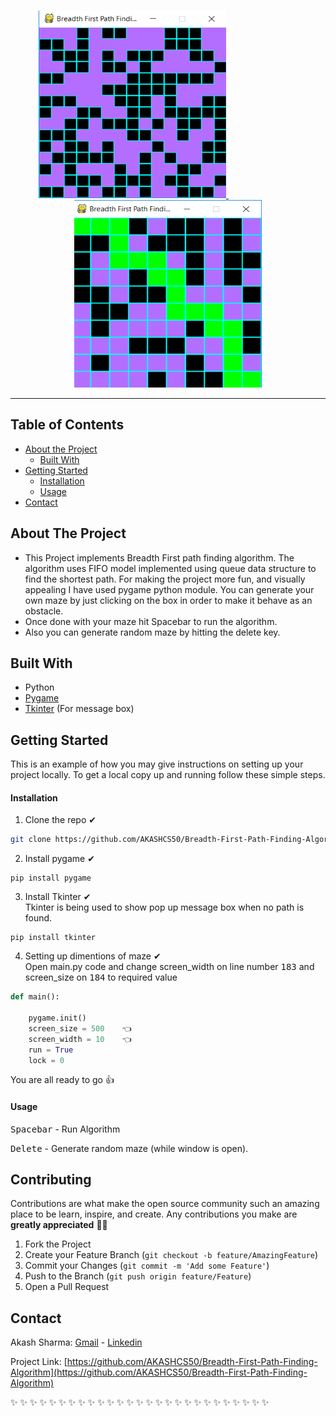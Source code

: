 
<!-- PROJECT LOGO -->
<br />
<p align="center">
  <a href="https://github.com/AKASHCS50/Breadth-First-Path-Finding-Algorithm">
    <img src="img 2 (1).png" alt="Breadth First Algorithm" width="300" height="300">
  </a>&nbsp;&nbsp;&nbsp;&nbsp;&nbsp;&nbsp;&nbsp;&nbsp;&nbsp;&nbsp;&nbsp;&nbsp;&nbsp;&nbsp;&nbsp;&nbsp;&nbsp;&nbsp;&nbsp;&nbsp;&nbsp;&nbsp;&nbsp;&nbsp;&nbsp;&nbsp;&nbsp;&nbsp;
  <a href="https://github.com/AKASHCS50/Breadth-First-Path-Finding-Algorithm">
    <img src="img 2 (2).png" alt="Breadth First Algorithm" width="300" height="300">
  </a>
<hr>

<!-- TABLE OF CONTENTS -->
## Table of Contents

* [About the Project](#about-the-project)
  * [Built With](#built-with)
* [Getting Started](#getting-started)
  * [Installation](#installation)
  * [Usage](#usage)
* [Contact](#contact)



<!-- ABOUT THE PROJECT -->
## About The Project
* This Project implements Breadth First path finding algorithm. The algorithm uses FIFO model implemented using queue data structure to find the shortest path. For making the project more fun, and visually appealing I have used pygame python module. You can generate your own maze by just clicking on the box in order to make it behave as an obstacle.
* Once done with your maze hit Spacebar to run the algorithm.
* Also you can generate random maze by hitting the delete key.

## Built With

* Python
* [Pygame](https://pypi.org/project/pygame/)
* [Tkinter](https://tkdocs.com/tutorial/install.html)  (For message box)



<!-- GETTING STARTED -->
## Getting Started

This is an example of how you may give instructions on setting up your project locally.
To get a local copy up and running follow these simple steps.


#### Installation

1. Clone the repo ✔&nbsp;&nbsp;&nbsp;&nbsp;&nbsp;
```sh
git clone https://github.com/AKASHCS50/Breadth-First-Path-Finding-Algorithm
```
2. Install pygame ✔
```pip
pip install pygame
```
3. Install Tkinter ✔
<br/>Tkinter is being used to show pop up message box when no path is found.
```pip
pip install tkinter
```
4. Setting up dimentions of maze ✔
<br/>Open main.py code and change screen_width on line number <kbd>183</kbd> and screen_size on <kbd>184</kbd> to required value
```python
def main():

    pygame.init()
    screen_size = 500    👈   
    screen_width = 10    👈
    run = True
    lock = 0
```


You are all ready to go 👍


#### Usage
<kbd>Spacebar</kbd> - Run Algorithm

<kbd>Delete</kbd> - Generate random maze (while window is open).


<!-- CONTRIBUTING -->
## Contributing

Contributions are what make the open source community such an amazing place to be learn, inspire, and create. Any contributions you make are **greatly appreciated** 🙌🙌

1. Fork the Project
2. Create your Feature Branch (`git checkout -b feature/AmazingFeature`)
3. Commit your Changes (`git commit -m 'Add some Feature'`)
4. Push to the Branch (`git push origin feature/Feature`)
5. Open a Pull Request

<!-- CONTACT -->
## Contact

Akash Sharma:   [Gmail](akcount121@gmail.com) -   [Linkedin](www.linkedin.com/in/akash-sharma-1a5433178)

Project Link: [https://github.com/AKASHCS50/Breadth-First-Path-Finding-Algorithm](https://github.com/AKASHCS50/Breadth-First-Path-Finding-Algorithm)

 ✨ ✨ ✨ ✨ ✨ ✨ ✨ ✨ ✨ ✨ ✨ ✨ ✨ ✨ ✨ ✨ ✨ ✨ ✨ ✨ ✨ ✨ ✨ ✨ ✨ ✨ ✨ 
